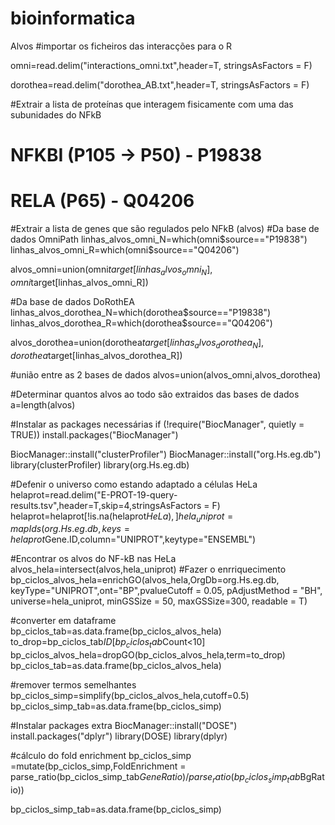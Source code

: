 # bioinformatica
Alvos
#importar os ficheiros das interacções para o R

omni=read.delim("interactions_omni.txt",header=T, stringsAsFactors = F)

dorothea=read.delim("dorothea_AB.txt",header=T, stringsAsFactors = F)

#Extrair a lista de proteínas que interagem fisicamente com uma das subunidades do NFkB
# NFKBI (P105 -> P50) - P19838
# RELA (P65) - Q04206

#Extrair a lista de genes que são regulados pelo NFkB (alvos)
#Da base de dados OmniPath
linhas_alvos_omni_N=which(omni$source=="P19838")
linhas_alvos_omni_R=which(omni$source=="Q04206")

alvos_omni=union(omni$target[linhas_alvos_omni_N],omni$target[linhas_alvos_omni_R])

#Da base de dados DoRothEA
linhas_alvos_dorothea_N=which(dorothea$source=="P19838")
linhas_alvos_dorothea_R=which(dorothea$source=="Q04206")

alvos_dorothea=union(dorothea$target[linhas_alvos_dorothea_N],dorothea$target[linhas_alvos_dorothea_R])

#união entre as 2 bases de dados
alvos=union(alvos_omni,alvos_dorothea)

#Determinar quantos alvos ao todo são extraidos das bases de dados
a=length(alvos)

#Instalar as packages necessárias
if (!require("BiocManager", quietly = TRUE))
  install.packages("BiocManager")

BiocManager::install("clusterProfiler")
BiocManager::install("org.Hs.eg.db")
library(clusterProfiler)
library(org.Hs.eg.db)

#Defenir o universo como estando adaptado a células HeLa
helaprot=read.delim("E-PROT-19-query-results.tsv",header=T,skip=4,stringsAsFactors = F)
helaprot=helaprot[!is.na(helaprot$HeLa),]
hela_uniprot=mapIds(org.Hs.eg.db,keys=helaprot$Gene.ID,column="UNIPROT",keytype="ENSEMBL")

#Encontrar os alvos do NF-kB nas HeLa
alvos_hela=intersect(alvos,hela_uniprot)
#Fazer o enrriquecimento
bp_ciclos_alvos_hela=enrichGO(alvos_hela,OrgDb=org.Hs.eg.db, keyType="UNIPROT",ont="BP",pvalueCutoff = 0.05, pAdjustMethod = "BH", universe=hela_uniprot, minGSSize = 50, maxGSSize=300, readable = T)

#converter em dataframe
bp_ciclos_tab=as.data.frame(bp_ciclos_alvos_hela)
to_drop=bp_ciclos_tab$ID[bp_ciclos_tab$Count<10]
bp_ciclos_alvos_hela=dropGO(bp_ciclos_alvos_hela,term=to_drop)
bp_ciclos_tab=as.data.frame(bp_ciclos_alvos_hela)

#remover termos semelhantes
bp_ciclos_simp=simplify(bp_ciclos_alvos_hela,cutoff=0.5)
bp_ciclos_simp_tab=as.data.frame(bp_ciclos_simp)

#Instalar packages extra
BiocManager::install("DOSE")
install.packages("dplyr")
library(DOSE)
library(dplyr)

#cálculo do fold enrichment
bp_ciclos_simp =mutate(bp_ciclos_simp,FoldEnrichment = parse_ratio(bp_ciclos_simp_tab$GeneRatio) / parse_ratio(bp_ciclos_simp_tab$BgRatio))

bp_ciclos_simp_tab=as.data.frame(bp_ciclos_simp)
